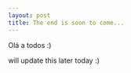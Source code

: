 ```yaml
---
layout: post
title: The end is soon to come...
---
```

Olá a todos :)

will update this later today :)

